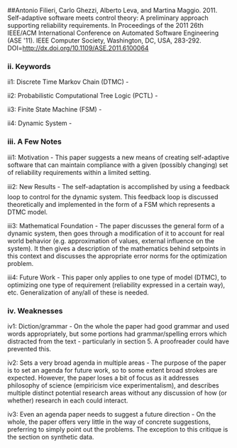 ##Antonio Filieri, Carlo Ghezzi, Alberto Leva, and Martina Maggio. 2011. Self-adaptive software meets control theory: A preliminary approach supporting reliability requirements. In Proceedings of the 2011 26th IEEE/ACM International Conference on Automated Software Engineering (ASE '11). IEEE Computer Society, Washington, DC, USA, 283-292. DOI=http://dx.doi.org/10.1109/ASE.2011.6100064

### ii. Keywords
ii1: Discrete Time Markov Chain (DTMC) - 

ii2: Probabilistic Computational Tree Logic (PCTL) - 

ii3: Finite State Machine (FSM) - 

ii4: Dynamic System - 

### iii. A Few Notes
iii1: Motivation - This paper suggests a new means of creating self-adaptive software that can maintain compliance with a given (possibly changing) set of reliability requirements within a limited setting.

iii2: New Results - The self-adaptation is accomplished by using a feedback loop to control for the dynamic system.  This feedback loop is discussed theoretically and implemented in the form of a FSM which represents a DTMC model.

iii3: Mathematical Foundation - The paper discusses the general form of a dynamic system, then goes through a modification of it to account for real world behavior (e.g. approximation of values, external influence on the system).  It then gives a description of the mathematics behind setpoints in this context and discusses the appropriate error norms for the optimization problem.

iii4: Future Work - This paper only applies to one type of model (DTMC), to optimizing one type of requirement (reliability expressed in a certain way), etc.  Generalization of any/all of these is needed.


### iv. Weaknesses
iv1: Diction/grammar - On the whole the paper had good grammar and used words appropriately, but some portions had grammar/spelling errors which distracted from the text - particularly in section 5.  A proofreader could have prevented this.

iv2: Sets a very broad agenda in multiple areas - The purpose of the paper is to set an agenda for future work, so to some extent broad strokes are expected.  However, the paper loses a bit of focus as it addresses philosophy of science (empiricism vice experimentalism), and describes multiple distinct potential research areas without any discussion of how (or whether) research in each could interact.

iv3: Even an agenda paper needs to suggest a future direction - On the whole, the paper offers very little in the way of concrete suggestions, preferring to simply point out the problems.  The exception to this critique is the section on synthetic data.
